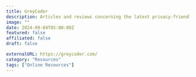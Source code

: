 ```yaml
---
title: GreyCoder
description: Articles and reviews concerning the latest privacy-friendly tools and tech.
image: ""
date: 2024-09-04T05:00:00Z
featured: false
affiliated: false
draft: false

externalURL: https://greycoder.com/
category: "Resources"
tags: ["Online Resources"]
---
```

